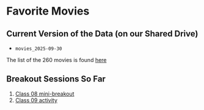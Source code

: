 # Favorite Movies

## Current Version of the Data (on our Shared Drive)

- `movies_2025-09-30`

The list of the 260 movies is found [here](movie_list.md)



## Breakout Sessions So Far

1. [Class 08 mini-breakout](class08.md)
2. [Class 09 activity](class09.md)
